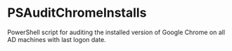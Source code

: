 # PSAuditChromeInstalls
PowerShell script for auditing the installed version of Google Chrome on all AD machines with last logon date.
